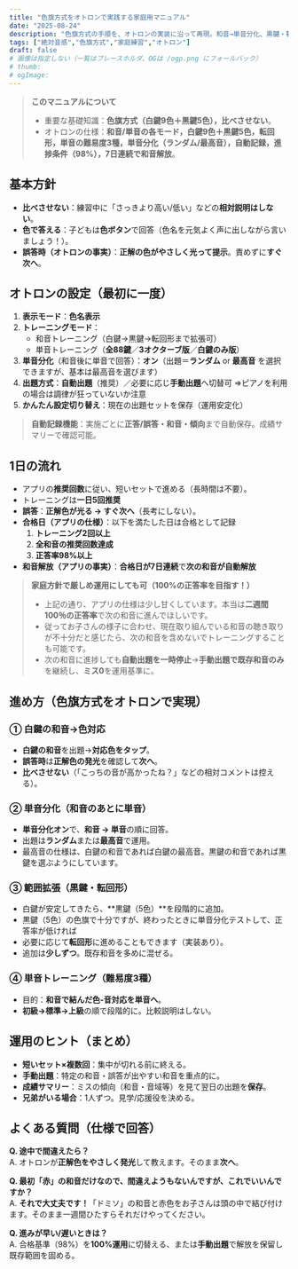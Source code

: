```yaml
---
title: "色旗方式をオトロンで実践する家庭用マニュアル"
date: "2025-08-24"
description: "色旗方式の手順を、オトロンの実装に沿って再現。和音→単音分化、黒鍵・転回形、3段階の単音テスト、自動記録、進捗解放（98%/7日連続。家庭方針で100%運用も可）までを手順化。"
tags: ["絶対音感","色旗方式","家庭練習","オトロン"]
draft: false
# 画像は指定しない（一覧はプレースホルダ、OGは /ogp.png にフォールバック）
# thumb: 
# ogImage:
---
```


> **このマニュアルについて**  
> - 重要な基礎知識：**色旗方式（白鍵9色＋黒鍵5色），比べさせない**。  
> - オトロンの仕様：**和音/単音の各モード，白鍵9色＋黒鍵5色，転回形，単音の難易度3種，単音分化（ランダム/最高音），自動記録，進捗条件（98%），7日連続で和音解放**。

## 基本方針
- **比べさせない**：練習中に「さっきより高い/低い」などの**相対説明はしない**。  
- **色で答える**：子どもは**色ボタン**で回答（色名を元気よく声に出しながら言いましょう！）。  
- **誤答時（オトロンの事実）**：**正解の色がやさしく光って提示**。責めずに**すぐ次へ**。

## オトロンの設定（最初に一度）
1. **表示モード**：**色名表示**  
2. **トレーニングモード**：  
   - 和音トレーニング（白鍵→黒鍵→転回形まで拡張可）  
   - 単音トレーニング（**全88鍵**／**3オクターブ版**／**白鍵のみ版**）  
3. **単音分化**（和音後に単音で回答）：**オン**（出題＝**ランダム** or **最高音** を選択できますが、基本は最高音を選びます）  
4. **出題方式**：**自動出題**（推奨）／必要に応じ**手動出題**へ切替可  ⇒ピアノを利用の場合は調律が狂っていないか注意
5. **かんたん設定切り替え**：現在の出題セットを保存（運用安定化）

> **自動記録機能**：実施ごとに**正答/誤答・和音・傾向**まで自動保存。成績サマリーで確認可能。

## 1日の流れ
- アプリの**推奨回数**に従い、短いセットで進める（長時間は不要）。
- トレーニングは**一日5回推奨**  
- **誤答**：**正解色が光る → すぐ次へ**（長考にしない）。  
- **合格日（アプリの仕様）**：以下を満たした日は合格として記録  
  1) **トレーニング2回以上**  
  2) **全和音の推奨回数達成**  
  3) **正答率98%以上**  
- **和音解放（アプリの事実）**：**合格日が7日連続**で**次の和音が自動解放**

> **家庭方針で厳しめ運用にしても可（100%の正答率を目指す！）**  
> - 上記の通り、アプリの仕様は少し甘くしています。本当は**二週間100％の正答率**で次の和音に進んでほしいです。
> - 従ってお子さんの様子に合わせ、現在取り組んでいる和音の聴き取りが不十分だと感じたら、次の和音を含めないでトレーニングすることも可能です。  
> - 次の和音に進捗しても**自動出題を一時停止**→**手動出題で既存和音のみ**を継続し、**ミス0**を運用基準に。

## 進め方（色旗方式をオトロンで実現）
### ① 白鍵の和音→色対応
- **白鍵の和音**を出題→**対応色をタップ**。  
- **誤答時**は**正解色の発光**を確認して**次へ**。  
- **比べさせない**（「こっちの音が高かったね？」などの相対コメントは控える）。

### ② 単音分化（和音のあとに単音）
- **単音分化オン**で、**和音 → 単音**の順に回答。  
- 出題は**ランダム**または**最高音**で運用。
- 最高音の仕様は、白鍵の和音であれば白鍵の最高音。黒鍵の和音であれば黒鍵を選ぶようにしています。

### ③ 範囲拡張（黒鍵・転回形）
- 白鍵が安定してきたら、**黒鍵（5色）**を段階的に追加。
- 黒鍵（5色）の色旗で十分ですが、終わったときに単音分化テストして、正答率が低ければ  
- 必要に応じて**転回形**に進めることもできます（実装あり）。  
- 追加は**少しずつ**。既存和音を多めに混ぜる。

### ④ 単音トレーニング（難易度3種）
- 目的：**和音で結んだ色‐音対応を単音へ**。  
- **初級→標準→上級**の順で段階的に。比較説明はしない。

## 運用のヒント（まとめ）
- **短いセット×複数回**：集中が切れる前に終える。  
- **手動出題**：特定の和音・誤答が出やすい和音を重点的に。  
- **成績サマリー**：ミスの傾向（和音・音域等）を見て翌日の出題を**保存**。  
- **兄弟がいる場合**：1人ずつ。見学/応援役を決める。

## よくある質問（仕様で回答）
**Q. 途中で間違えたら？**  
A. オトロンが**正解色をやさしく発光**して教えます。そのまま**次へ**。

**Q. 最初「赤」の和音だけなので、間違えようもないんですが、これでいいんですか？**  
A. **それで大丈夫です！**「ドミソ」の和音と赤色をお子さんは頭の中で結び付けます。そのまま一週間ひたすらそれだけやってください。

**Q. 進みが早い/遅いときは？**  
A. 合格基準（98%）を**100%運用**に切替える、または**手動出題**で解放を保留し既存範囲を固める。
